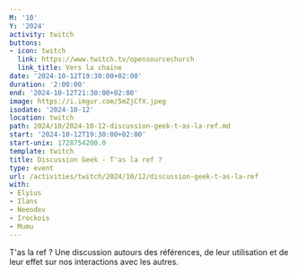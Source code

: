 ```yaml
---
M: '10'
Y: '2024'
activity: twitch
buttons:
- icon: twitch
  link: https://www.twitch.tv/opensourcechurch
  link_title: Vers la chaine
date: '2024-10-12T19:30:00+02:00'
duration: '2:00:00'
end: '2024-10-12T21:30:00+02:00'
image: https://i.imgur.com/5mZjCfX.jpeg
isodate: '2024-10-12'
location: twitch
path: 2024/10/2024-10-12-discussion-geek-t-as-la-ref.md
start: '2024-10-12T19:30:00+02:00'
start-unix: 1728754200.0
template: twitch
title: Discussion Geek - T'as la ref ?
type: event
url: /activities/twitch/2024/10/12/discussion-geek-t-as-la-ref
with:
- Elyius
- Ilans
- Neeodev
- Irockois
- Mumu
---
```

T'as la ref ? Une discussion autours des références, de leur utilisation et de leur effet sur nos interactions avec les autres.
